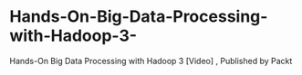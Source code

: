 # Hands-On-Big-Data-Processing-with-Hadoop-3-
Hands-On Big Data Processing with Hadoop 3 [Video] , Published by Packt
